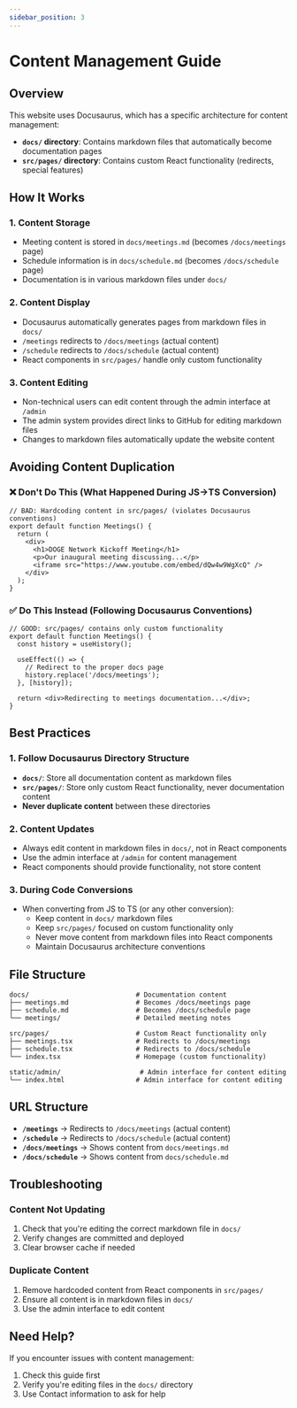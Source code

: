 ```yaml
---
sidebar_position: 3
---
```


# Content Management Guide

## Overview

This website uses Docusaurus, which has a specific architecture for content management:

- **`docs/` directory**: Contains markdown files that automatically become documentation pages
- **`src/pages/` directory**: Contains custom React functionality (redirects, special features)

## How It Works

### 1. Content Storage
- Meeting content is stored in `docs/meetings.md` (becomes `/docs/meetings` page)
- Schedule information is in `docs/schedule.md` (becomes `/docs/schedule` page)
- Documentation is in various markdown files under `docs/`

### 2. Content Display
- Docusaurus automatically generates pages from markdown files in `docs/`
- `/meetings` redirects to `/docs/meetings` (actual content)
- `/schedule` redirects to `/docs/schedule` (actual content)
- React components in `src/pages/` handle only custom functionality

### 3. Content Editing
- Non-technical users can edit content through the admin interface at `/admin`
- The admin system provides direct links to GitHub for editing markdown files
- Changes to markdown files automatically update the website content

## Avoiding Content Duplication

### ❌ Don't Do This (What Happened During JS→TS Conversion)
```tsx
// BAD: Hardcoding content in src/pages/ (violates Docusaurus conventions)
export default function Meetings() {
  return (
    <div>
      <h1>DOGE Network Kickoff Meeting</h1>
      <p>Our inaugural meeting discussing...</p>
      <iframe src="https://www.youtube.com/embed/dQw4w9WgXcQ" />
    </div>
  );
}
```

### ✅ Do This Instead (Following Docusaurus Conventions)
```tsx
// GOOD: src/pages/ contains only custom functionality
export default function Meetings() {
  const history = useHistory();
  
  useEffect(() => {
    // Redirect to the proper docs page
    history.replace('/docs/meetings');
  }, [history]);
  
  return <div>Redirecting to meetings documentation...</div>;
}
```

## Best Practices

### 1. Follow Docusaurus Directory Structure

- **`docs/`**: Store all documentation content as markdown files
- **`src/pages/`**: Store only custom React functionality, never documentation content
- **Never duplicate content** between these directories

### 2. Content Updates
- Always edit content in markdown files in `docs/`, not in React components
- Use the admin interface at `/admin` for content management
- React components should provide functionality, not store content

### 3. During Code Conversions
- When converting from JS to TS (or any other conversion):
  - Keep content in `docs/` markdown files
  - Keep `src/pages/` focused on custom functionality only
  - Never move content from markdown files into React components
  - Maintain Docusaurus architecture conventions

## File Structure

```
docs/                           # Documentation content
├── meetings.md                 # Becomes /docs/meetings page
├── schedule.md                 # Becomes /docs/schedule page
└── meetings/                   # Detailed meeting notes

src/pages/                      # Custom React functionality only
├── meetings.tsx                # Redirects to /docs/meetings
├── schedule.tsx                # Redirects to /docs/schedule
└── index.tsx                   # Homepage (custom functionality)

static/admin/                    # Admin interface for content editing
└── index.html                  # Admin interface for content editing
```

## URL Structure

- **`/meetings`** → Redirects to `/docs/meetings` (actual content)
- **`/schedule`** → Redirects to `/docs/schedule` (actual content)
- **`/docs/meetings`** → Shows content from `docs/meetings.md`
- **`/docs/schedule`** → Shows content from `docs/schedule.md`

## Troubleshooting

### Content Not Updating
1. Check that you're editing the correct markdown file in `docs/`
2. Verify changes are committed and deployed
3. Clear browser cache if needed

### Duplicate Content
1. Remove hardcoded content from React components in `src/pages/`
2. Ensure all content is in markdown files in `docs/`
3. Use the admin interface to edit content

## Need Help?

If you encounter issues with content management:
1. Check this guide first
2. Verify you're editing files in the `docs/` directory
3. Use Contact information to ask for help
